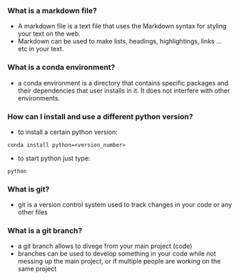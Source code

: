 ### What is a markdown file?
- A markdown file is a text file that uses the Markdown syntax for styling your text on the web. 
- Markdown can be used to make lists, headings, highlightings, links ... etc in your text.

### What is a conda  environment?
- a conda environment  is a directory that contains specific packages and their dependencies that user installs in it. It does not interfere with other environments.

### How can I  install and use a different python version?
- to install a certain python version:
```
conda install python=<version_number>
```
- to start python just type:
```
python
```

### What is git?
- git is a version control system used to  track changes in your code or any  other files

### What is a git branch?
- a git branch allows to divege from your main project (code)
- branches can  be used to develop something in your code while not messing up the main project, or if multiple people are working on the same project

